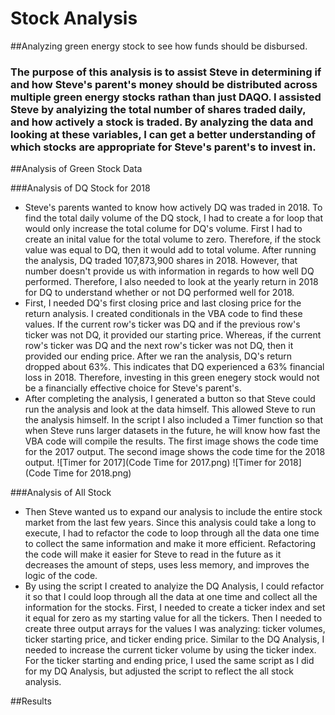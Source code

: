 # Stock Analysis
##Analyzing green energy stock to see how funds should be disbursed. 
### The purpose of this analysis is to assist Steve in determining if and how Steve's parent's money should be distributed across multiple green energy stocks rathan than just DAQO. I assisted Steve by analyizing the total number of shares traded daily, and how actively a stock is traded. By analyzing the data and looking at these variables, I can get a better understanding of which stocks are appropriate for Steve's parent's to invest in. 

##Analysis of Green Stock Data

###Analysis of DQ Stock for 2018
- Steve's parents wanted to know how actively DQ was traded in 2018. To find the total daily volume of the DQ stock, I had to create a for loop that would only increase the total colume for DQ's volume. First I had to create an inital value for the total volume to zero. Therefore, if the stock value was equal to DQ, then it would add to total volume. After running the analysis, DQ traded 107,873,900 shares in 2018. However, that number doesn't provide us with information in regards to how well DQ performed. Therefore, I also needed to look at the yearly return in 2018 for DQ to understand whether or not DQ performed well for 2018. 
- First, I needed DQ's first closing price and last closing price for the return analysis. I created conditionals in the VBA code to find these values. If the current row's ticker was DQ and if the previous row's ticker was not DQ, it provided our starting price. Whereas, if the current row's ticker was DQ and the next row's ticker was not DQ, then it provided our ending price. After we ran the analysis, DQ's return dropped about 63%. This indicates that DQ experienced a 63% financial loss in 2018. Therefore, investing in this green enegery stock would not be a financially effective choice for Steve's parent's. 
- After completing the analysis, I generated a button so that Steve could run the analysis and look at the data himself. This allowed Steve to run the analysis himself. In the script I also included a Timer function so that when Steve runs larger datasets in the future, he will know how fast the VBA code will compile the results. The first image shows the code time for the 2017 output. The second image shows the code time for the 2018 output. 
![Timer for 2017](Code Time for 2017.png)
![Timer for 2018](Code Time for 2018.png)

###Analysis of All Stock 
- Then Steve wanted us to expand our analysis to include the entire stock market from the last few years. Since this analysis could take a long to execute, I had to refactor the code to loop through all the data one time to collect the same information and make it more efficient. Refactoring the code will make it easier for Steve to read in the future as it decreases the amount of steps, uses less memory, and improves the logic of the code. 
- By using the script I created to analyize the DQ Analysis, I could refactor it so that I could loop through all the data at one time and collect all the information for the stocks. First, I needed to create a ticker index and set it equal for zero as my starting value for all the tickers. Then I needed to create three output arrays for the values I was analyzing: ticker volumes, ticker starting price, and ticker ending price. Similar to the DQ Analysis, I needed to increase the current ticker volume by using the ticker index. For the ticker starting and ending price, I used the same script as I did for my DQ Analysis, but adjusted the script to reflect the all stock analysis. 

##Results
